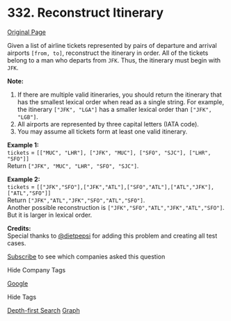 # 332. Reconstruct Itinerary

[Original Page](https://leetcode.com/problems/reconstruct-itinerary/)

Given a list of airline tickets represented by pairs of departure and arrival airports `[from, to]`, reconstruct the itinerary in order. All of the tickets belong to a man who departs from `JFK`. Thus, the itinerary must begin with `JFK`.

**Note:**  

1.  If there are multiple valid itineraries, you should return the itinerary that has the smallest lexical order when read as a single string. For example, the itinerary `["JFK", "LGA"]` has a smaller lexical order than `["JFK", "LGB"]`.
2.  All airports are represented by three capital letters (IATA code).
3.  You may assume all tickets form at least one valid itinerary.

**Example 1:**  
`tickets` = `[["MUC", "LHR"], ["JFK", "MUC"], ["SFO", "SJC"], ["LHR", "SFO"]]`  
Return `["JFK", "MUC", "LHR", "SFO", "SJC"]`.  

**Example 2:**  
`tickets` = `[["JFK","SFO"],["JFK","ATL"],["SFO","ATL"],["ATL","JFK"],["ATL","SFO"]]`  
Return `["JFK","ATL","JFK","SFO","ATL","SFO"]`.  
Another possible reconstruction is `["JFK","SFO","ATL","JFK","ATL","SFO"]`. But it is larger in lexical order.

**Credits:**  
Special thanks to [@dietpepsi](https://leetcode.com/discuss/user/dietpepsi) for adding this problem and creating all test cases.

<div>

[Subscribe](/subscribe/) to see which companies asked this question

</div>

<div>

<div id="company_tags" class="btn btn-xs btn-warning">Hide Company Tags</div>

<span class="hidebutton" style="display: inline;">[Google](/company/google/)</span></div>

<div>

<div id="tags" class="btn btn-xs btn-warning">Hide Tags</div>

<span class="hidebutton" style="display: inline;">[Depth-first Search](/tag/depth-first-search/) [Graph](/tag/graph/)</span></div>